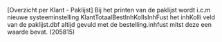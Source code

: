 [Overzicht per Klant - Paklijst] Bij het printen van de paklijst wordt i.c.m nieuwe systeeminstelling KlantTotaalBestInhKolIsInhFust het inhKolli veld van de paklijst.dbf altijd gevuld met de bestelling.inhfust mitst deze een waarde bevat. (205815)
